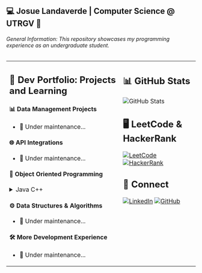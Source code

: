 ## 💻 Josue Landaverde | Computer Science @ UTRGV 🤠 

###### General Information: This repository showcases my programming experience as an undergraduate student. 

<table>
  <tr>
    <td valign="top" width="60%">
    
## 📕 Dev Portfolio: Projects and Learning

#### 📊 Data Management Projects
- 🐢 Under maintenance...

#### 🌐 API Integrations
- 🐢 Under maintenance...

#### 🧩 Object Oriented Programming
<details>
<summary>      Java C++</summary>

- [![Java](https://img.shields.io/badge/Java_OOP--007396?style=flat-square&logo=java)](https://github.com/jlndvr/Java-REPO)  
- [![C++](https://img.shields.io/badge/C++_OOP--00599C?style=flat-square&logo=c%2B%2B)]()

</details>

#### ⚙️ Data Structures & Algorithms 
- 🐢 Under maintenance... 

#### 🛠️ More Development Experience 
- 🐢 Under maintenance...
  
    </td>
    <td valign="top" width="40%">
    
## 📊 GitHub Stats
![GitHub Stats](https://github-readme-stats.vercel.app/api?username=jlndvr&show_icons=true&theme=radical&hide_title=true)

## 🖥️ LeetCode & HackerRank
[![LeetCode](https://img.shields.io/badge/LeetCode--FFA116?style=for-the-badge&logo=leetcode)](https://github.com/jlndvr/LeetCode)
[![HackerRank](https://img.shields.io/badge/HackerRank--2EC866?style=for-the-badge&logo=hackerrank)](https://github.com/jlndvr/HackerRank)

## 🤝 Connect
[![LinkedIn](https://img.shields.io/badge/LinkedIn--0A66C2?style=for-the-badge&logo=linkedin)](https://linkedin.com/in/jlndvr)
[![GitHub](https://img.shields.io/badge/GitHub--181717?style=for-the-badge&logo=github)](https://github.com/jlndvr)
